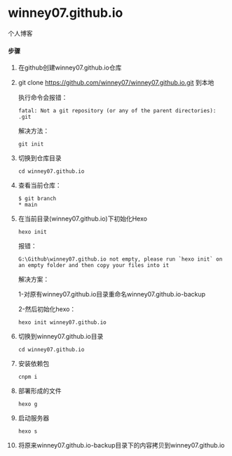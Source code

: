 # winney07.github.io
个人博客

#### 步骤

1. 在github创建winney07.github.io仓库

2. git clone https://github.com/winney07/winney07.github.io.git 到本地

   执行命令会报错：

   ```
   fatal: Not a git repository (or any of the parent directories): .git 
   ```

   解决方法：

   ```
   git init
   ```

3. 切换到仓库目录

   ```
   cd winney07.github.io
   ```

4. 查看当前仓库：

   ```
   $ git branch
   * main
   ```

5. 在当前目录(winney07.github.io)下初始化Hexo

   ```
   hexo init
   ```

   报错：

   ```
   G:\Github\winney07.github.io not empty, please run `hexo init` on an empty folder and then copy your files into it
   ```

   解决方案：
   
   1-对原有winney07.github.io目录重命名winney07.github.io-backup
   
   2-然后初始化hexo：
   
   ```
   hexo init winney07.github.io
   ```

6. 切换到winney07.github.io目录

   ```
   cd winney07.github.io
   ```

7. 安装依赖包

   ```
   cnpm i
   ```

8. 部署形成的文件

   ```
   hexo g
   ```

9. 启动服务器

   ```
   hexo s
   ```

10. 将原来winney07.github.io-backup目录下的内容拷贝到winney07.github.io